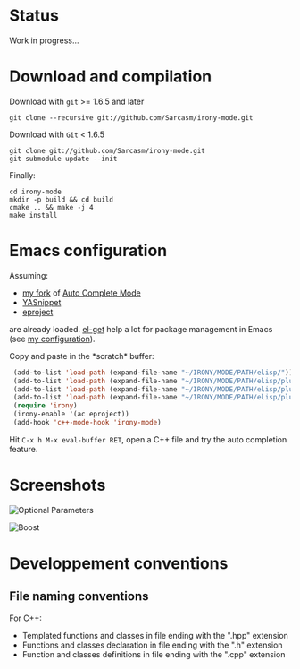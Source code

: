 # Status

Work in progress...


# Download and compilation

Download with `git` >= 1.6.5 and later

    git clone --recursive git://github.com/Sarcasm/irony-mode.git

Download with `Git` < 1.6.5

    git clone git://github.com/Sarcasm/irony-mode.git
    git submodule update --init

Finally:

    cd irony-mode
    mkdir -p build && cd build
    cmake .. && make -j 4
    make install

# Emacs configuration

Assuming:

* [my fork](https://github.com/Sarcasm/auto-complete/) of
  [Auto Complete Mode](http://cx4a.org/software/auto-complete/)
* [YASnippet](http://code.google.com/p/yasnippet/)
* [eproject](https://github.com/jrockway/eproject)

are already loaded. [el-get](https://github.com/dimitri/el-get) help a
lot for package management in Emacs (see
[my configuration](https://github.com/Sarcasm/.emacs.d/blob/master/sarcasm-elisp/sarcasm-el-get.el)).

Copy and paste in the \*scratch\* buffer:

~~~~~ el
 (add-to-list 'load-path (expand-file-name "~/IRONY/MODE/PATH/elisp/"))
 (add-to-list 'load-path (expand-file-name "~/IRONY/MODE/PATH/elisp/plugins/"))
 (add-to-list 'load-path (expand-file-name "~/IRONY/MODE/PATH/elisp/plugins/posn-on-screen"))
 (add-to-list 'load-path (expand-file-name "~/IRONY/MODE/PATH/elisp/plugins/popup-frame"))
 (require 'irony)
 (irony-enable '(ac eproject))
 (add-hook 'c++-mode-hook 'irony-mode)
~~~~~

Hit `C-x h M-x eval-buffer RET`, open a C++ file and try the auto
completion feature.


# Screenshots

![Optional Parameters](./irony-mode/raw/master/screenshots/optional-parameters.png)

![Boost](./irony-mode/raw/master/screenshots/boost-example.png)


# Developpement conventions

## File naming conventions

For C++:

* Templated functions and classes in file ending with the ".hpp"
  extension
* Functions and classes declaration in file ending with the ".h"
  extension
* Function and classes definitions in file ending with the ".cpp"
  extension
